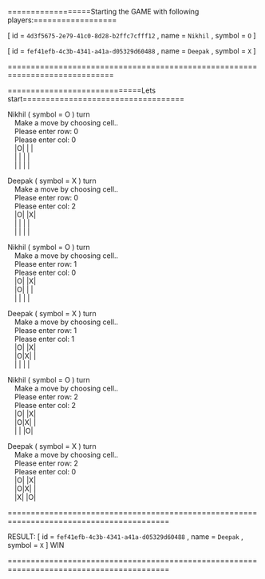 ==================Starting the GAME with following players:==================

[ id = `4d3f5675-2e79-41c0-8d28-b2ffc7cfff12` , name = `Nikhil` , symbol = `O` ]

[ id = `fef41efb-4c3b-4341-a41a-d05329d60488` , name = `Deepak` , symbol = `X` ]

=============================================================================

=============================Lets start===================================

Nikhil ( symbol = O ) turn  
&emsp;Make a move by choosing cell..  
&emsp;Please enter row: 0  
&emsp;Please enter col: 0  
&emsp;|O| | |  
&emsp;| | | |  
&emsp;| | | |

Deepak ( symbol = X ) turn  
&emsp;Make a move by choosing cell..  
&emsp;Please enter row: 0  
&emsp;Please enter col: 2  
&emsp;|O| |X|  
&emsp;| | | |  
&emsp;| | | |

Nikhil ( symbol = O ) turn  
&emsp;Make a move by choosing cell..  
&emsp;Please enter row: 1  
&emsp;Please enter col: 0  
&emsp;|O| |X|  
&emsp;|O| | |  
&emsp;| | | |

Deepak ( symbol = X ) turn  
&emsp;Make a move by choosing cell..  
&emsp;Please enter row: 1  
&emsp;Please enter col: 1  
&emsp;|O| |X|  
&emsp;|O|X| |  
&emsp;| | | |

Nikhil ( symbol = O ) turn  
&emsp;Make a move by choosing cell..  
&emsp;Please enter row: 2  
&emsp;Please enter col: 2  
&emsp;|O| |X|  
&emsp;|O|X| |  
&emsp;| | |O|

Deepak ( symbol = X ) turn  
&emsp;Make a move by choosing cell..  
&emsp;Please enter row: 2  
&emsp;Please enter col: 0  
&emsp;|O| |X|  
&emsp;|O|X| |  
&emsp;|X| |O|

=========================================================================================

RESULT: [ id = `fef41efb-4c3b-4341-a41a-d05329d60488` , name = `Deepak` , symbol = `X` ] WIN

=========================================================================================